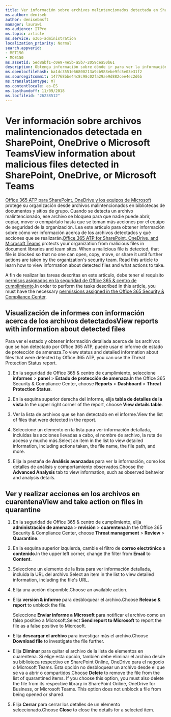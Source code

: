 ```yaml
---
title: Ver información sobre archivos malintencionados detectada en SharePoint, OneDrive o Microsoft Teams
ms.author: deniseb
author: denisebmsft
manager: laurawi
ms.audience: ITPro
ms.topic: article
ms.service: o365-administration
localization_priority: Normal
search.appverid:
- MET150
- MOE150
ms.assetid: 5ed8abf1-c0e9-4e5b-a5b7-2059cea50b61
description: Obtenga información sobre dónde ir para ver la información acerca de los archivos malintencionados detectado en SharePoint, OneDrive o equipos y cómo tomar medidas en esos archivos.
ms.openlocfilehash: ba1dc3551e66800213a9cb988ebe9fc5e03e31f2
ms.sourcegitcommit: 147768bbe44c8c98c02fa29ae9d882cee4ec2d6b
ms.translationtype: MT
ms.contentlocale: es-ES
ms.lasthandoff: 11/09/2018
ms.locfileid: "26238512"
---
```

# <a name="view-information-about-malicious-files-detected-in-sharepoint-onedrive-or-microsoft-teams"></a><span data-ttu-id="7e464-103">Ver información sobre archivos malintencionados detectada en SharePoint, OneDrive o Microsoft Teams</span><span class="sxs-lookup"><span data-stu-id="7e464-103">View information about malicious files detected in SharePoint, OneDrive, or Microsoft Teams</span></span>

<span data-ttu-id="7e464-p101">[Office 365 ATP para SharePoint, OneDrive y los equipos de Microsoft](atp-for-spo-odb-and-teams.md) protege su organización desde archivos malintencionados en bibliotecas de documentos y sitios de grupo. Cuando se detecta un archivo malintencionado, ese archivo se bloquea para que nadie puede abrir, copiar, mover o compártalo hasta que se toman más acciones por el equipo de seguridad de la organización. Lea este artículo para obtener información sobre cómo ver información acerca de los archivos detectados y qué acciones que se realizarán.</span><span class="sxs-lookup"><span data-stu-id="7e464-p101">[Office 365 ATP for SharePoint, OneDrive, and Microsoft Teams](atp-for-spo-odb-and-teams.md) protects your organization from malicious files in document libraries and team sites. When a malicious file is detected, that file is blocked so that no one can open, copy, move, or share it until further actions are taken by the organization's security team. Read this article to learn how to view information about detected files and what actions to take.</span></span> 

<span data-ttu-id="7e464-107">A fin de realizar las tareas descritas en este artículo, debe tener el requisito [permisos asignados en la seguridad de Office 365 &amp; centro de cumplimiento](permissions-in-the-security-and-compliance-center.md).</span><span class="sxs-lookup"><span data-stu-id="7e464-107">In order to perform the tasks described in this article, you must have the necessary [permissions assigned in the Office 365 Security &amp; Compliance Center](permissions-in-the-security-and-compliance-center.md).</span></span> 
  
## <a name="view-reports-with-information-about-detected-files"></a><span data-ttu-id="7e464-108">Visualización de informes con información acerca de los archivos detectados</span><span class="sxs-lookup"><span data-stu-id="7e464-108">View reports with information about detected files</span></span>

<span data-ttu-id="7e464-109">Para ver el estado y obtener información detallada acerca de los archivos que se han detectado por Office 365 ATP, puede usar el informe de estado de protección de amenaza.</span><span class="sxs-lookup"><span data-stu-id="7e464-109">To view status and detailed information about files that were detected by Office 365 ATP, you can use the Threat Protection Status report.</span></span>
  
1. <span data-ttu-id="7e464-110">En la seguridad de Office 365 &amp; centro de cumplimiento, seleccione **informes** \> **panel** \> **Estado de protección de amenaza**.</span><span class="sxs-lookup"><span data-stu-id="7e464-110">In the Office 365 Security &amp; Compliance Center, choose **Reports** \> **Dashboard** \> **Threat Protection Status**.</span></span>
    
2. <span data-ttu-id="7e464-111">En la esquina superior derecha del informe, elija **tabla de detalles de la vista**.</span><span class="sxs-lookup"><span data-stu-id="7e464-111">In the upper right corner of the report, choose **View details table**.</span></span>
    
3. <span data-ttu-id="7e464-112">Ver la lista de archivos que se han detectado en el informe.</span><span class="sxs-lookup"><span data-stu-id="7e464-112">View the list of files that were detected in the report.</span></span>
    
4. <span data-ttu-id="7e464-113">Seleccione un elemento en la lista para ver información detallada, incluidas las acciones llevadas a cabo, el nombre de archivo, la ruta de acceso y mucho más.</span><span class="sxs-lookup"><span data-stu-id="7e464-113">Select an item in the list to view detailed information, including actions taken, the file name, the file path, and more.</span></span>
    
5. <span data-ttu-id="7e464-114">Elija la pestaña de **Análisis avanzadas** para ver la información, como los detalles de análisis y comportamiento observados.</span><span class="sxs-lookup"><span data-stu-id="7e464-114">Choose the **Advanced Analysis** tab to view information, such as observed behavior and analysis details.</span></span> 
  
## <a name="view-and-take-action-on-files-in-quarantine"></a><span data-ttu-id="7e464-115">Ver y realizar acciones en los archivos en cuarentena</span><span class="sxs-lookup"><span data-stu-id="7e464-115">View and take action on files in quarantine</span></span>

1. <span data-ttu-id="7e464-116">En la seguridad de Office 365 &amp; centro de cumplimiento, elija **administración de amenaza** \> **revisión** \> **cuarentena**.</span><span class="sxs-lookup"><span data-stu-id="7e464-116">In the Office 365 Security &amp; Compliance Center, choose **Threat management** \> **Review** \> **Quarantine**.</span></span>
    
2. <span data-ttu-id="7e464-117">En la esquina superior izquierda, cambie el filtro de **correo electrónico** a **contenido**.</span><span class="sxs-lookup"><span data-stu-id="7e464-117">In the upper left corner, change the filter from **Email** to **Content**.</span></span>
    
3. <span data-ttu-id="7e464-118">Seleccione un elemento de la lista para ver información detallada, incluida la URL del archivo.</span><span class="sxs-lookup"><span data-stu-id="7e464-118">Select an item in the list to view detailed information, including the file's URL.</span></span>
    
4. <span data-ttu-id="7e464-119">Elija una acción disponible.</span><span class="sxs-lookup"><span data-stu-id="7e464-119">Choose an available action.</span></span>
    
  - <span data-ttu-id="7e464-120">Elija **versión &amp; informe** para desbloquear el archivo.</span><span class="sxs-lookup"><span data-stu-id="7e464-120">Choose **Release &amp; report** to unblock the file.</span></span> 
    
    <span data-ttu-id="7e464-121">Seleccione **Enviar informe a Microsoft** para notificar el archivo como un falso positivo a Microsoft.</span><span class="sxs-lookup"><span data-stu-id="7e464-121">Select **Send report to Microsoft** to report the file as a false positive to Microsoft.</span></span> 
    
  - <span data-ttu-id="7e464-122">Elija **descargar el archivo** para investigar más el archivo.</span><span class="sxs-lookup"><span data-stu-id="7e464-122">Choose **Download file** to investigate the file further.</span></span> 
    
  - <span data-ttu-id="7e464-p102">Elija **Eliminar** para quitar el archivo de la lista de elementos en cuarentena. Si elige esta opción, también debe eliminar el archivo desde su biblioteca respectivo en SharePoint Online, OneDrive para el negocio o Microsoft Teams. Esta opción no desbloquear un archivo desde el que se va a abrir o compartidos.</span><span class="sxs-lookup"><span data-stu-id="7e464-p102">Choose **Delete** to remove the file from the list of quarantined items. If you choose this option, you must also delete the file from its respective library in SharePoint Online, OneDrive for Business, or Microsoft Teams. This option does not unblock a file from being opened or shared.</span></span> 
    
5. <span data-ttu-id="7e464-126">Elija **Cerrar** para cerrar los detalles de un elemento seleccionado.</span><span class="sxs-lookup"><span data-stu-id="7e464-126">Choose **Close** to close the details for a selected item.</span></span> 
  
  

